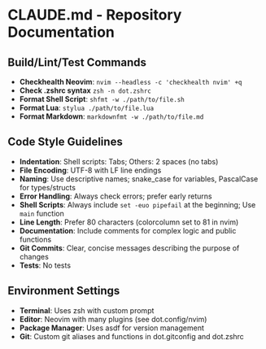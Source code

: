 # CLAUDE.md - Repository Documentation

## Build/Lint/Test Commands

- **Checkhealth Neovim**: `nvim --headless -c 'checkhealth nvim' +q`
- **Check .zshrc syntax** `zsh -n dot.zshrc`
- **Format Shell Script**: `shfmt -w ./path/to/file.sh`
- **Format Lua**: `stylua ./path/to/file.lua`
- **Format Markdown**: `markdownfmt -w ./path/to/file.md`

## Code Style Guidelines

- **Indentation**: Shell scripts: Tabs; Others: 2 spaces (no tabs)
- **File Encoding**: UTF-8 with LF line endings
- **Naming**: Use descriptive names; snake_case for variables, PascalCase for types/structs
- **Error Handling**: Always check errors; prefer early returns
- **Shell Scripts**: Always include `set -euo pipefail` at the beginning; Use `main` function
- **Line Length**: Prefer 80 characters (colorcolumn set to 81 in nvim)
- **Documentation**: Include comments for complex logic and public functions
- **Git Commits**: Clear, concise messages describing the purpose of changes
- **Tests**: No tests

## Environment Settings

- **Terminal**: Uses zsh with custom prompt
- **Editor**: Neovim with many plugins (see dot.config/nvim)
- **Package Manager**: Uses asdf for version management
- **Git**: Custom git aliases and functions in dot.gitconfig and dot.zshrc

